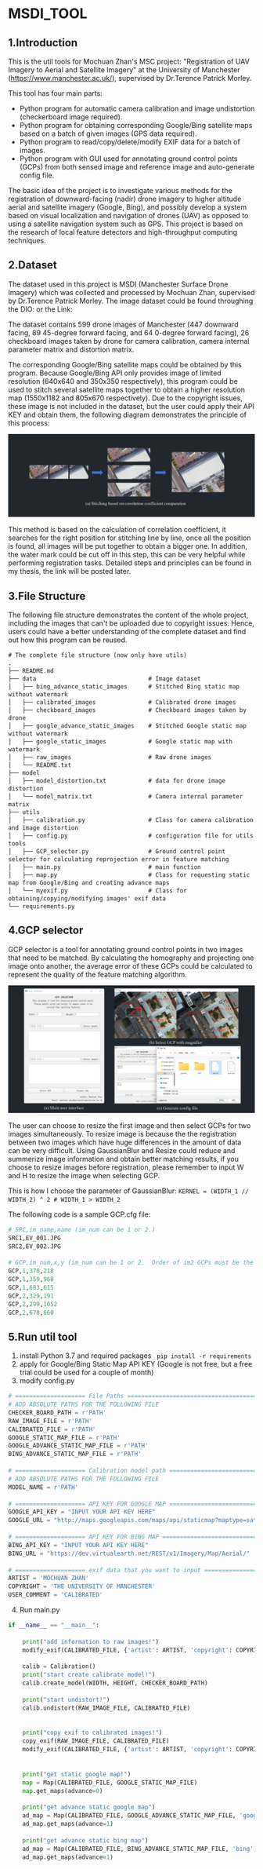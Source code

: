 # MSDI_TOOL

## 1.Introduction

This is the util tools for Mochuan Zhan's MSC project: "Registration of UAV Imagery to Aerial and Satellite Imagery" at the University of Manchester (https://www.manchester.ac.uk/), supervised by Dr.Terence Patrick Morley.  

This tool has four main parts:
* Python program for automatic camera calibration and image undistortion (checkerboard image required).
* Python program for obtaining corresponding Google/Bing satellite maps based on a batch of given images (GPS data required).
* Python program to read/copy/delete/modify EXIF data for a batch of images.
* Python program with GUI used for annotating ground control points (GCPs) from both sensed image and reference image and auto-generate config file.

The basic idea of the project is to investigate various methods for the registration of downward-facing (nadir) drone imagery to higher altitude aerial and satellite imagery (Google, Bing), and possibly develop a system based on visual localization and navigation of drones (UAV) as opposed to using a satellite navigation system such as GPS. This project is based on the research of local feature detectors and high-throughput computing techniques.


## 2.Dataset 
The dataset used in this project is MSDI (Manchester Surface Drone Imagery) which was collected and processed by Mochuan Zhan, supervised by Dr.Terence Patrick Morley.
The image dataset could be found throughing the DIO: or the Link:

The dataset contains 599 drone images of Manchester (447 downward facing, 89 45-degree forward facing, and 64 0-degree forward facing), 26 checkboard images taken by drone for camera calibration, camera internal parameter matrix and distortion matrix. 

The corresponding Google/Bing satellite maps could be obtained by this program. Because Google/Bing API only provides image of limited resolution (640x640 and 350x350 respectively), this program could be used to stitch several satellite maps together to obtain a higher resolution map (1550x1182 and 805x670 respectively). Due to the copyright issues, these image is not included in the dataset, but the user could apply their API KEY and obtain them, the following diagram demonstrates the principle of this process:

![image](read_img/stitching.jpg)

This method is based on the calculation of correlation coefficient, it searches for the right position for stitching line by line, once all the position is found, all images will be put together to obtain a bigger one. In addition, the water mark could be cut off in this step, this can be very helpful while performing registration tasks. Detailed steps and principles can be found in my thesis, the link will be posted later.


 
## 3.File Structure
The following file structure demonstrates the content of the whole project, including the images that can't be uploaded due to copyright issues. Hence, users could have a better understanding of the complete dataset and find out how this program can be reused.
```
# The complete file structure (now only have utils)
.
├── README.md
├── data                                # Image dataset 
│   ├── bing_advance_static_images      # Stitched Bing static map without watermark
│   ├── calibrated_images               # Calibrated drone images
│   ├── checkboard_images               # Checkboard images taken by drone
│   ├── google_advance_static_images    # Stitched Google static map without watermark
│   ├── google_static_images            # Google static map with watermark
│   ├── raw_images                      # Raw drone images
│   └── README.txt                      
├── model
│   ├── model_distortion.txt            # data for drone image distortion
│   └── model_matrix.txt                # Camera internal parameter matrix 
├── utils
│   ├── calibration.py                  # Class for camera calibration and image distortion
│   ├── config.py                       # configuration file for utils tools
│   ├── GCP_selector.py                 # Ground control point selector for calculating reprojection error in feature matching
│   ├── main.py                         # main function
│   ├── map.py                          # Class for requesting static map from Google/Bing and creating advance maps
│   └── myexif.py                       # Class for obtaining/copying/modifying images' exif data
└── requirements.py

```

## 4.GCP selector 
GCP selector is a tool for annotating ground control points in two images that need to be matched. By calculating the homography and projecting one image onto another, the average error of these GCPs could be calculated to represent the quality of the feature matching algorithm.

![image](read_img/gcp_selector.jpg)

The user can choose to resize the first image and then select GCPs for two images simultaneously. To resize image is because the the registration between two images which have huge differences in the amount of data can be very difficult. Using GaussianBlur and Resize could reduce and summerize image information and obtain better matching results, if you choose to resize images before registration, please remember to input W and H to resize the image when selecting GCP.

This is how I choose the parameter of GaussianBlur: `KERNEL = (WIDTH_1 // WIDTH_2) ^ 2 # WIDTH_1 > WIDTH_2`

The following code is a sample GCP.cfg file:

```python
# SRC,im_name,name (im_num can be 1 or 2.)
SRC1,EV_001.JPG
SRC2,EV_002.JPG

# GCP,im_num,x,y (im_num can be 1 or 2.  Order of im2 GCPs must be the same as those for im1.)
GCP,1,370,218
GCP,1,359,968
GCP,1,683,615
GCP,2,329,191
GCP,2,299,1052
GCP,2,678,660
```

## 5.Run util tool
1. install Python 3.7 and required packages ` pip install -r requirements`
2. apply for Google/Bing Static Map API KEY (Google is not free, but a free trial could be used for a couple of month)
3. modify config.py
```python
# ==================== File Paths =================================================
# ADD ABSOLUTE PATHS FOR THE FOLLOWING FILE
CHECKER_BOARD_PATH = r'PATH'
RAW_IMAGE_FILE = r'PATH'
CALIBRATED_FILE = r'PATH'
GOOGLE_STATIC_MAP_FILE = r'PATH'
GOOGLE_ADVANCE_STATIC_MAP_FILE = r'PATH'
BING_ADVANCE_STATIC_MAP_FILE = r'PATH'

# ==================== Calibration model path =====================================
# ADD ABSOLUTE PATHS FOR THE FOLLOWING FILE
MODEL_NAME = r'PATH'

# ==================== API KEY FOR GOOGLE MAP =====================================
GOOGLE_API_KEY = "INPUT YOUR API KEY HERE"
GOOGLE_URL = "http://maps.googleapis.com/maps/api/staticmap?maptype=satellite"

# ==================== API KEY FOR BING MAP =======================================
BING_API_KEY = "INPUT YOUR API KEY HERE"
BING_URL = "https://dev.virtualearth.net/REST/v1/Imagery/Map/Aerial/"

# ==================== exif data that you want to input ===========================
ARTIST = 'MOCHUAN ZHAN'
COPYRIGHT = 'THE UNIVERSITY OF MANCHESTER'
USER_COMMENT = 'CALIBRATED'

```
4. Run main.py
```python
if __name__ == "__main__":

    print("add information to raw images!")
    modify_exif(CALIBRATED_FILE, {'artist': ARTIST, 'copyright': COPYRIGHT, 'user_comment': 'RAW IMAGE'})
    
    calib = Calibration()
    print("start create calibrate model!")
    calib.create_model(WIDTH, HEIGHT, CHECKER_BOARD_PATH) 

    print("start undistort!")
    calib.undistort(RAW_IMAGE_FILE, CALIBRATED_FILE)

    
    print("copy exif to calibrated images!")
    copy_exif(RAW_IMAGE_FILE, CALIBRATED_FILE)
    modify_exif(CALIBRATED_FILE, {'artist': ARTIST, 'copyright': COPYRIGHT, 'user_comment': USER_COMMENT})
    

    print("get static google map!")
    map = Map(CALIBRATED_FILE, GOOGLE_STATIC_MAP_FILE)
    map.get_maps(advance=0)

    print("get advance static google map")
    ad_map = Map(CALIBRATED_FILE, GOOGLE_ADVANCE_STATIC_MAP_FILE, 'google')
    ad_map.get_maps(advance=1)

    print("get advance static bing map")
    ad_map = Map(CALIBRATED_FILE, BING_ADVANCE_STATIC_MAP_FILE, 'bing')
    ad_map.get_maps(advance=1)
```

